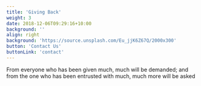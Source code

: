 ```yaml
---
title: 'Giving Back'
weight: 3
date: 2018-12-06T09:29:16+10:00
background: ''
align: right
background: 'https://source.unsplash.com/Eu_jjK6Z67Q/2000x300'
button: 'Contact Us'
buttonLink: 'contact'
---
```


From everyone who has been given much, much will be demanded; and from the one who has been entrusted with much, much more will be asked